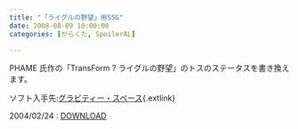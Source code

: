 ```yaml
---
title: "「ライグルの野望」用SSG"
date: 2008-08-09 10:00:00
categories: [がらくた, SpoilerAL]

---
```


PHAME 氏作の「TransForm ? ライグルの野望」のトスのステータスを書き換えます。
	  
ソフト入手先:[グラビティー・スペース][1]{.extlink} 

 [1]: http://hp.vector.co.jp/authors/VA012182/

2004/02/24
: <a href="/junk/spal/rigle.lzh">DOWNLOAD</a>
